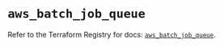 # `aws_batch_job_queue`

Refer to the Terraform Registry for docs: [`aws_batch_job_queue`](https://registry.terraform.io/providers/hashicorp/aws/6.0.0/docs/resources/batch_job_queue).
